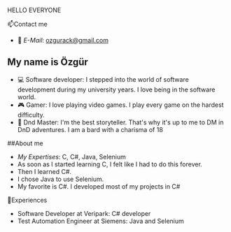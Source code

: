 HELLO EVERYONE

📫Contact me 
- 📧 *E-Mail*: ozgurack@gmail.com

## My name is Özgür
- 💻 Software developer: I stepped into the world of software development during my university years. I love being in the software world.
- 🎮 Gamer: I love playing video games. I play every game on the hardest difficulty.
- 🤖 Dnd Master: I'm the best storyteller. That's why it's up to me to DM in DnD adventures. I am a bard with a charisma of 18


##About me
- *My Expertises*: C, C#, Java, Selenium
- As soon as I started learning C, I felt like I had to do this forever.
- Then I learned C#.
- I chose Java to use Selenium.
- My favorite is C#. I developed most of my projects in C#

💼Experiences
- Software Developer at Veripark: C# developer
- Test Automation Engineer at Siemens: Java and Selenium 

